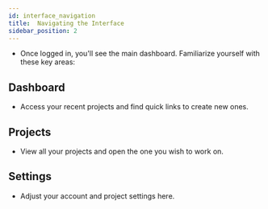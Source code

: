 ```yaml
---
id: interface_navigation
title:  Navigating the Interface
sidebar_position: 2
---
```


-  Once logged in, you'll see the main dashboard. Familiarize yourself with these key areas:

## Dashboard 
- Access your recent projects and find quick links to create new ones.

## Projects
- View all your projects and open the one you wish to work on.

## Settings 
- Adjust your account and project settings here.